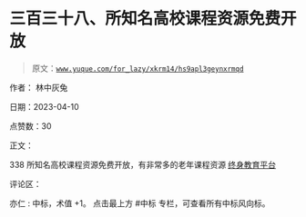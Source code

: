 # 三百三十八、所知名高校课程资源免费开放

> 原文：[`www.yuque.com/for_lazy/xkrm14/hs9apl3geynxrmqd`](https://www.yuque.com/for_lazy/xkrm14/hs9apl3geynxrmqd)

作者： 林中灰兔

日期：2023-04-10

点赞数：30

正文：

338 所知名高校课程资源免费开放，有非常多的老年课程资源 [终身教育平台](http://le.ouchn.cn/#/skillCourseList)

评论区：

亦仁 : 中标，术值 +1。 点击最上方 #中标 专栏，可查看所有中标风向标。

